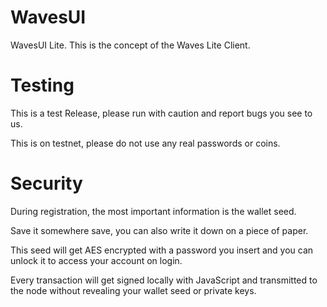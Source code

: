 # WavesUI

WavesUI Lite. This is the concept of the Waves Lite Client.

# Testing

This is a test Release, please run with caution and report bugs you see to us.

This is on testnet, please do not use any real passwords or coins.

# Security

During registration, the most important information is the wallet seed.

Save it somewhere save, you can also write it down on a piece of paper.

This seed will get AES encrypted with a password you insert and you can unlock it to access your account on login.

Every transaction will get signed locally with JavaScript and transmitted to the node without revealing your wallet seed or private keys.